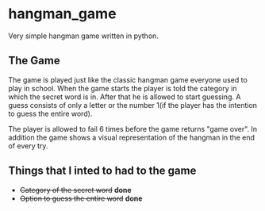 # hangman_game
Very simple hangman game written in python.

## The Game
The game is played just like the classic hangman game everyone used to play in school. When the game starts the player is told the category in which the secret word is in. After that he is allowed to start guessing. A guess consists of only a letter or the number 1(if the player has the intention to guess the entire word).

The player is allowed to fail 6 times before the game returns "game over". In addition the game shows a visual representation of the hangman in the end of every try.

## Things that I inted to had to the game
- ~~Category of the secret word~~        **done**
- ~~Option to guess the entire word~~     **done**
